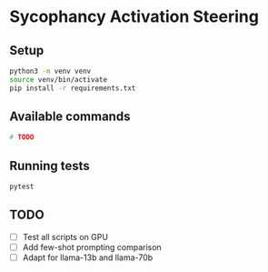 # Sycophancy Activation Steering

## Setup

```bash
python3 -m venv venv
source venv/bin/activate
pip install -r requirements.txt
```

## Available commands

```bash
# TODO
```

## Running tests

```bash
pytest
```

## TODO

- [ ] Test all scripts on GPU
- [ ] Add few-shot prompting comparison
- [ ] Adapt for llama-13b and llama-70b
